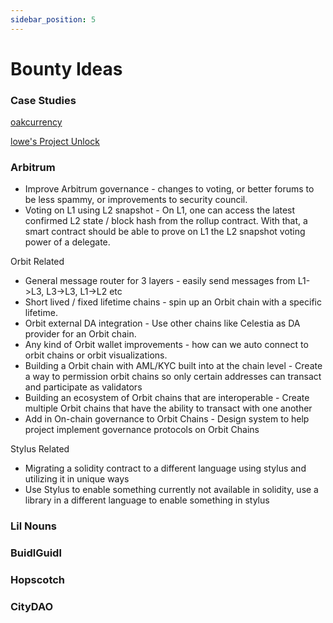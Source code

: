 ```yaml
---
sidebar_position: 5
---
```


# Bounty Ideas

### Case Studies

[oakcurrency](https://www.oak.community/)

[lowe's Project Unlock](https://www.lowesinnovationlabs.com/projects/projectunlock)

### Arbitrum

- Improve Arbitrum governance - changes to voting, or better forums to be less spammy, or improvements to security council.
- Voting on L1 using L2 snapshot - On L1, one can access the latest confirmed L2 state / block hash from the rollup contract. With that, a smart contract should be able to prove on L1 the L2 snapshot voting power of a delegate. 

Orbit Related
- General message router for 3 layers - easily send messages from L1->L3, L3->L3, L1->L2 etc
- Short lived / fixed lifetime chains - spin up an Orbit chain with a specific lifetime.
- Orbit external DA integration - Use other chains like Celestia as DA provider for an Orbit chain.
- Any kind of Orbit wallet improvements - how can we auto connect to orbit chains or orbit visualizations.
- Building a Orbit chain with AML/KYC built into at the chain level - Create a way to permission orbit chains so only certain addresses can transact and participate as validators
- Building an ecosystem of Orbit chains that are interoperable - Create multiple Orbit chains that have the ability to transact with one another 
- Add in On-chain governance to Orbit Chains - Design system to help project implement governance protocols on Orbit Chains 
  


Stylus Related
- Migrating a solidity contract to a different language using stylus and utilizing it in unique ways 
- Use Stylus to enable something currently not available in solidity, use a library in a different language to enable something in stylus

### Lil Nouns

### BuidlGuidl

### Hopscotch

### CityDAO
